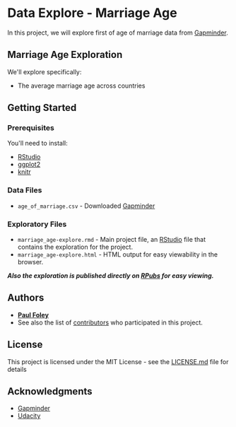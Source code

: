 # Data Explore - Marriage Age

In this project, we will explore first of age of marriage data from [Gapminder](http://www.gapminder.org/data/).


## Marriage Age Exploration

We'll explore specifically:

* The average marriage age across countries

## Getting Started

### Prerequisites
You'll need to install:

* [RStudio](https://www.rstudio.com/products/rstudio/download/)
* [ggplot2](http://ggplot2.org/)
* [knitr](https://yihui.name/knitr/)

### Data Files

* `age_of_marriage.csv` - Downloaded [Gapminder](http://www.gapminder.org/data/)

### Exploratory Files

* `marriage_age-explore.rmd` - Main project file, an [RStudio](https://www.rstudio.com/products/rstudio/download/) file that contains the exploration for the project. 
* `marriage_age-explore.html` - HTML output for easy viewability in the browser.

_**Also the exploration is published directly on [RPubs](http://rpubs.com/paulfoley/marriage_age-explore) for easy viewing.**_


## Authors

* [**Paul Foley**](https://github.com/paulfoley)
* See also the list of [contributors](https://github.com/paulfoley/data-analyst/tree/master/Marriage_Age_Explore) who participated in this project.


## License

This project is licensed under the MIT License - see the [LICENSE.md](LICENSE.md) file for details


## Acknowledgments

* [Gapminder](http://www.gapminder.org/data/)
* [Udacity](https://www.udacity.com/)